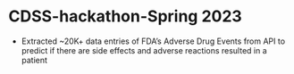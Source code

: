 # CDSS-hackathon-Spring 2023


- Extracted ~20K+ data entries of FDA’s Adverse Drug Events from API to predict if there are side effects and adverse reactions resulted in a patient
